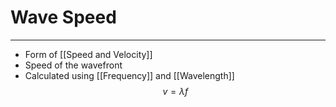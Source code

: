 # Wave Speed
---
- Form of [[Speed and Velocity]]
- Speed of the wavefront
- Calculated using [[Frequency]] and [[Wavelength]]
$$v=\lambda f$$